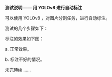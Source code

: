 **测试说明 —— 用 YOLOv8  进行自动标注**



可以使用 YOLOv8 ，对图片分割任务，进行自动标注。

测试的几个步骤如下：

标注的效果如下图：

a. 正常效果。

b. 标注不好的情况。

未完待续 ……

